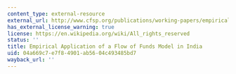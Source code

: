 ```yaml
---
content_type: external-resource
external_url: http://www.cfsp.org/publications/working-papers/empirical-application-flow-funds-model-india#.Ui15Hz_hc0k
has_external_license_warning: true
license: https://en.wikipedia.org/wiki/All_rights_reserved
status: ''
title: Empirical Application of a Flow of Funds Model in India
uid: 04a669c7-e7f8-4901-ab56-04c493485bd7
wayback_url: ''
---
```

